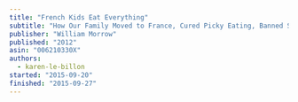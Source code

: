 ```yaml
---
title: "French Kids Eat Everything"
subtitle: "How Our Family Moved to France, Cured Picky Eating, Banned Snacking, and Discovered 10 Simple Rules for Raising Happy, Healthy Eaters"
publisher: "William Morrow"
published: "2012"
asin: "006210330X"
authors:
  - karen-le-billon
started: "2015-09-20"
finished: "2015-09-27"
---
```

